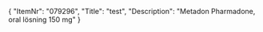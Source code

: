 {
  "ItemNr": "079296",
  "Title": "test",
  "Description": "Metadon Pharmadone, oral lösning 150 mg"
}